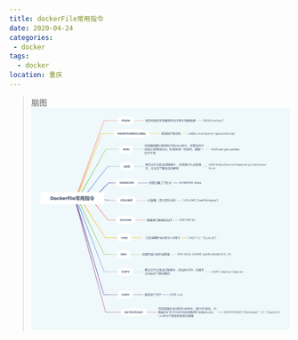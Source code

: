 ```yaml
---
title: dockerFile常用指令
date: 2020-04-24
categories:
 - docker
tags: 
  - docker
location: 重庆  
---
```

> 脑图<br>
![Image text](/assets/img/docker/1.png)

